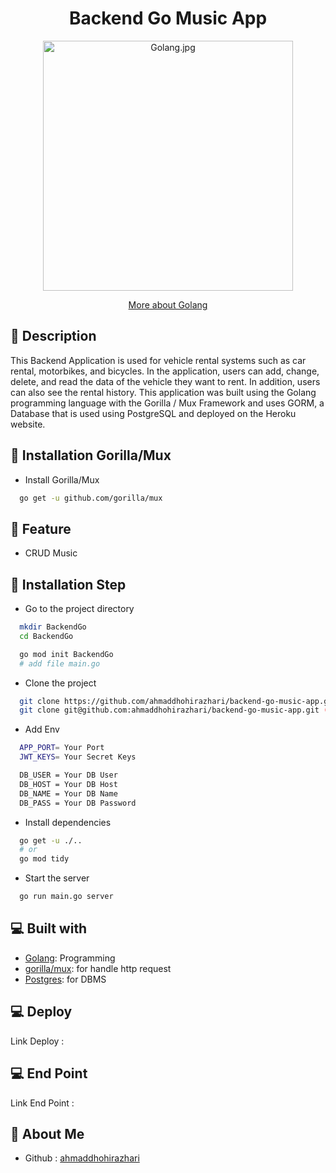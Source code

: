 <h1 align="center">Backend Go Music App</h1>
<p align="center"><img src="https://upload.wikimedia.org/wikipedia/commons/thumb/0/05/Go_Logo_Blue.svg/2560px-Go_Logo_Blue.svg.png" width="400px" alt="Golang.jpg" /></p>
<p align="center">
    <a href="https://golang.org/" target="blank">More about Golang</a>
</p>

## 🔗 Description

This Backend Application is used for vehicle rental systems such as car rental, motorbikes, and bicycles. In the application, users can add, change, delete, and read the data of the vehicle they want to rent. In addition, users can also see the rental history. This application was built using the Golang programming language with the Gorilla / Mux Framework and uses GORM, a Database that is used using PostgreSQL and deployed on the Heroku website.

## 🔗 Installation Gorilla/Mux

- Install Gorilla/Mux

```sh
  go get -u github.com/gorilla/mux
```

## 🔗 Feature

- CRUD Music

## 🔗 Installation Step

- Go to the project directory

```sh
  mkdir BackendGo
  cd BackendGo

  go mod init BackendGo
  # add file main.go
```

- Clone the project

```sh
  git clone https://github.com/ahmaddhohirazhari/backend-go-music-app.git (HTTPS)
  git clone git@github.com:ahmaddhohirazhari/backend-go-music-app.git (SSH)
```

- Add Env

```sh
  APP_PORT= Your Port
  JWT_KEYS= Your Secret Keys

  DB_USER = Your DB User
  DB_HOST = Your DB Host
  DB_NAME = Your DB Name
  DB_PASS = Your DB Password
```

- Install dependencies

```sh
  go get -u ./..
  # or
  go mod tidy
```

- Start the server

```sh
  go run main.go server
```

## 💻 Built with

- [Golang](https://go.dev/): Programming
- [gorilla/mux](https://github.com/gorilla/mux): for handle http request
- [Postgres](https://www.postgresql.org/): for DBMS

## 💻 Deploy

Link Deploy :

## 💻 End Point

Link End Point :

## 🚀 About Me

- Github : [ahmaddhohirazhari](https://github.com/ahmaddhohirazhari/)
